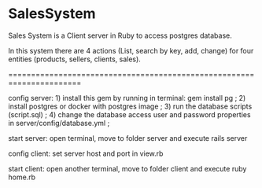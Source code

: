 # SalesSystem

Sales System is a Client server in Ruby to access postgres database.

In this system there are 4 actions (List, search by key, add, change)
for four entities (products, sellers, clients, sales).

======================================================================

config server: 
    1) install this gem by running in terminal: gem install pg ;
    2) install postgres or docker with postgres image ;
    3) run the database scripts (script.sql) ;
    4) change the database access user and password properties in server/config/database.yml ;

start server: open terminal, move to folder server and execute rails server

config client: set server host and port in view.rb    

start client: open another terminal, move to folder client and execute ruby home.rb

